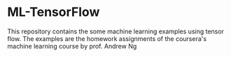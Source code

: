 # ML-TensorFlow
This repository contains the some machine learning examples using tensor flow. 
The examples are the homework assignments of the coursera's machine learning course by prof. Andrew Ng
